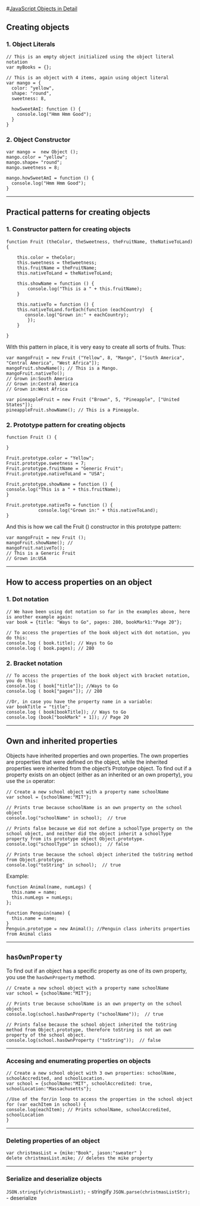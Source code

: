 #[JavaScript Objects in Detail](http://javascriptissexy.com/javascript-objects-in-detail/)

## Creating objects
### 1. Object Literals
```
// This is an empty object initialized using the object literal notation
var myBooks = {};

// This is an object with 4 items, again using object literal
var mango = {
  color: "yellow",
  shape: "round",
  sweetness: 8,
  
  howSweetAmI: function () {
    console.log("Hmm Hmm Good");
  }
}
```

### 2. Object Constructor
```
var mango =  new Object ();
mango.color = "yellow";
mango.shape= "round";
mango.sweetness = 8;

mango.howSweetAmI = function () {
  console.log("Hmm Hmm Good");
}
```
------
## Practical patterns for creating objects
### 1. Constructor pattern for creating objects
```
function Fruit (theColor, theSweetness, theFruitName, theNativeToLand) {

    this.color = theColor;
    this.sweetness = theSweetness;
    this.fruitName = theFruitName;
    this.nativeToLand = theNativeToLand;

    this.showName = function () {
        console.log("This is a " + this.fruitName);
    }

    this.nativeTo = function () {
    this.nativeToLand.forEach(function (eachCountry)  {
       console.log("Grown in:" + eachCountry);
        });
    }

}
```
With this pattern in place, it is very easy to create all sorts of fruits. Thus:
```
var mangoFruit = new Fruit ("Yellow", 8, "Mango", ["South America", "Central America", "West Africa"]);
mangoFruit.showName(); // This is a Mango.
mangoFruit.nativeTo();
// Grown in:South America
// Grown in:Central America
// Grown in:West Africa

var pineappleFruit = new Fruit ("Brown", 5, "Pineapple", ["United States"]);
pineappleFruit.showName(); // This is a Pineapple.
```

### 2. Prototype pattern for creating objects
```
function Fruit () {

}

Fruit.prototype.color = "Yellow";
Fruit.prototype.sweetness = 7;
Fruit.prototype.fruitName = "Generic Fruit";
Fruit.prototype.nativeToLand = "USA";

Fruit.prototype.showName = function () {
console.log("This is a " + this.fruitName);
}

Fruit.prototype.nativeTo = function () {
            console.log("Grown in:" + this.nativeToLand);
}
```
And this is how we call the Fruit () constructor in this prototype pattern:
```
var mangoFruit = new Fruit ();
mangoFruit.showName(); //
mangoFruit.nativeTo();
// This is a Generic Fruit
// Grown in:USA
```
------
## How to access properties on an object
### 1. Dot notation
```
// We have been using dot notation so far in the examples above, here is another example again:
var book = {title: "Ways to Go", pages: 280, bookMark1:"Page 20"};

// To access the properties of the book object with dot notation, you do this:
console.log ( book.title); // Ways to Go
console.log ( book.pages); // 280
```

### 2. Bracket notation
```
// To access the properties of the book object with bracket notation, you do this:
console.log ( book["title"]); //Ways to Go
console.log ( book["pages"]); // 280

//Or, in case you have the property name in a variable:
var bookTitle = "title";
console.log ( book[bookTitle]); // Ways to Go
console.log (book["bookMark" + 1]); // Page 20
```
------
## Own and inherited properties
Objects have inherited properties and own properties. The own properties are properties that were defined on the object, while the inherited properties were inherited from the object’s Prototype object.
To find out if a property exists on an object (either as an inherited or an own property), you use the `in` operator:
```
// Create a new school object with a property name schoolName
var school = {schoolName:"MIT"};

// Prints true because schoolName is an own property on the school object
console.log("schoolName" in school);  // true

// Prints false because we did not define a schoolType property on the school object, and neither did the object inherit a schoolType property from its prototype object Object.prototype.
console.log("schoolType" in school);  // false
 
// Prints true because the school object inherited the toString method from Object.prototype.
console.log("toString" in school);  // true
```
Example:
```
function Animal(name, numLegs) {
  this.name = name;
  this.numLegs = numLegs;
};

function Penguin(name) {
  this.name = name;
}
Penguin.prototype = new Animal(); //Penguin class inherits properties from Animal class
```
------
## `hasOwnProperty`
To find out if an object has a specific property as one of its own property, you use the `hasOwnProperty` method.
```
// Create a new school object with a property name schoolName
var school = {schoolName:"MIT"};

// Prints true because schoolName is an own property on the school object
console.log(school.hasOwnProperty ("schoolName"));  // true
 
// Prints false because the school object inherited the toString method from Object.prototype, therefore toString is not an own property of the school object.
console.log(school.hasOwnProperty ("toString"));  // false
```
------
### Accesing and enumerating properties on objects
```
// Create a new school object with 3 own properties: schoolName, schoolAccredited, and schoolLocation.
var school = {schoolName:"MIT", schoolAccredited: true, schoolLocation:"Massachusetts"};

//Use of the for/in loop to access the properties in the school object
for (var eachItem in school) {
console.log(eachItem); // Prints schoolName, schoolAccredited, schoolLocation
}
```
------
### Deleting properties of an object
```
var christmasList = {mike:"Book", jason:"sweater" }
delete christmasList.mike; // deletes the mike property
```
------
### Serialize and deserialize objects
`JSON.stringify(christmasList);` - stringify
`JSON.parse(christmasListStr);` - deserialize